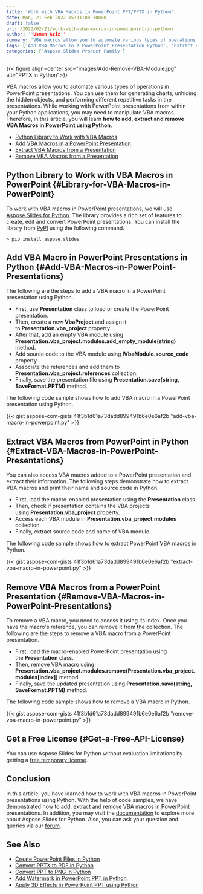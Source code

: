 ```yaml
---
title: 'Work with VBA Macros in PowerPoint PPT/PPTX in Python'
date: Mon, 21 Feb 2022 15:11:00 +0000
draft: false
url: /2022/02/21/work-with-vba-macros-in-powerpoint-in-python/
author: ''Usman Aziz''
summary: 'VBA macros allow you to automate various types of operations in PowerPoint presentations. You can use them for generating charts, unhiding the hidden objects, and performing different repetitive tasks in the presentations. While working with PowerPoint presentations from within your Python applications, you may need to manipulate VBA macros. Therefore, in this article, you will learn **how to add, extract and remove VBA Macros in PowerPoint using Python**.'
tags: ['Add VBA Macros in a PowerPoint Presentation Python', 'Extract VBA Macros from a Presentation Python', 'Python Library to Work with PowerPoint VBA Macros', 'Remove VBA Macros from a Presentation Python']
categories: ['Aspose.Slides Product Family']
---
```




{{< figure align=center src="images/Add-Remove-VBA-Module.jpg" alt="PPTX in Python">}}


VBA macros allow you to automate various types of operations in PowerPoint presentations. You can use them for generating charts, unhiding the hidden objects, and performing different repetitive tasks in the presentations. While working with PowerPoint presentations from within your Python applications, you may need to manipulate VBA macros. Therefore, in this article, you will learn **how to add, extract and remove VBA Macros in PowerPoint using Python**.

*   [Python Library to Work with VBA Macros][1]
*   [Add VBA Macros in a PowerPoint Presentation][2]
*   [Extract VBA Macros from a Presentation][3]
*   [Remove VBA Macros from a Presentation][4]

## Python Library to Work with VBA Macros in PowerPoint {#Library-for-VBA-Macros-in-PowerPoint}

To work with VBA macros in PowerPoint presentations, we will use [Aspose.Slides for Python][5]. The library provides a rich set of features to create, edit and convert PowerPoint presentations. You can install the library from [PyPI][6] using the following command.

```
> pip install aspose.slides
```

## Add VBA Macro in PowerPoint Presentations in Python {#Add-VBA-Macros-in-PowerPoint-Presentations}

The following are the steps to add a VBA macro in a PowerPoint presentation using Python.

*   First, use **Presentation** class to load or create the PowerPoint presentation.
*   Then, create a new **VbaProject** and assign it to **Presentation.vba\_project** property.
*   After that, add an empty VBA module using **Presentation.vba\_project.modules.add\_empty\_module(string)** method.
*   Add source code to the VBA module using **IVbaModule.source\_code** property.
*   Associate the references and add them to **Presentation.vba\_project.references** collection.
*   Finally, save the presentation file using **Presentation.save(string, SaveFormat.PPTM)** method.

The following code sample shows how to add VBA macro in a PowerPoint presentation using Python.

{{< gist aspose-com-gists 41f3b1d61a73dadd899491b6e0e6af2b "add-vba-macro-in-powerpoint.py" >}}

## Extract VBA Macros from PowerPoint in Python {#Extract-VBA-Macros-in-PowerPoint-Presentations}

You can also access VBA macros added to a PowerPoint presentation and extract their information. The following steps demonstrate how to extract VBA macros and print their name and source code in Python.

*   First, load the macro-enabled presentation using the **Presentation** class.
*   Then, check if presentation contains the VBA projects using **Presentation.vba\_project** property.
*   Access each VBA module in **Presentation.vba\_project.modules** collection.
*   Finally, extract source code and name of VBA module.

The following code sample shows how to extract PowerPoint VBA macros in Python.

{{< gist aspose-com-gists 41f3b1d61a73dadd899491b6e0e6af2b "extract-vba-macro-in-powerpoint.py" >}}

## Remove VBA Macros from a PowerPoint Presentation {#Remove-VBA-Macros-in-PowerPoint-Presentations}

To remove a VBA macro, you need to access it using its index. Once you have the macro's reference, you can remove it from the collection. The following are the steps to remove a VBA macro from a PowerPoint presentation.

*   First, load the macro-enabled PowerPoint presentation using the **Presentation** class.
*   Then, remove VBA macro using **Presentation.vba\_project.modules.remove(Presentation.vba\_project.modules\[index\])** method.
*   Finally, save the updated presentation using **Presentation.save(string, SaveFormat.PPTM)** method.

The following code sample shows how to remove a VBA macro in Python.

{{< gist aspose-com-gists 41f3b1d61a73dadd899491b6e0e6af2b "remove-vba-macro-in-powerpoint.py" >}}

## Get a Free License {#Get-a-Free-API-License}

You can use Aspose.Slides for Python without evaluation limitations by getting a [free temporary license][7].

## Conclusion

In this article, you have learned how to work with VBA macros in PowerPoint presentations using Python. With the help of code samples, we have demonstrated how to add, extract and remove VBA macros in PowerPoint presentations. In addition, you may visit the [documentation][8] to explore more about Aspose.Slides for Python. Also, you can ask your question and queries via our [forum][9].

## See Also

*   [Create PowerPoint Files in Python][10]
*   [Convert PPTX to PDF in Python][11]
*   [Convert PPT to PNG in Python][12]
*   [Add Watermark in PowerPoint PPT in Python][13]
*   [Apply 3D Effects in PowerPoint PPT using Python][14]




[1]: #Library-for-VBA-Macros-in-PowerPoint
[2]: #Add-VBA-Macros-in-PowerPoint-Presentations
[3]: #Extract-VBA-Macros-in-PowerPoint-Presentations
[4]: #Remove-VBA-Macros-in-PowerPoint-Presentations
[5]: https://products.aspose.com/slides/python-net
[6]: https://pypi.org/project/aspose.slides/
[7]: https://purchase.aspose.com/temporary-license
[8]: https://docs.aspose.com/slides/python-net/
[9]: https://forum.aspose.com/
[10]: https://blog.aspose.com/2021/12/31/create-powerpoint-presentations-in-python/
[11]: https://blog.aspose.com/2021/12/28/convert-pptx-ppt-to-pdf-python/
[12]: https://blog.aspose.com/2021/12/29/convert-ppt-to-png-in-python/
[13]: https://blog.aspose.com/2022/02/09/add-watermark-to-powerpoint-ppt-in-python/
[14]: https://blog.aspose.com/2022/01/08/create-three-d-effects-in-ppt-python/




